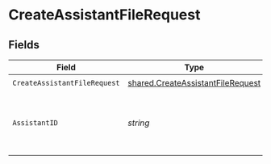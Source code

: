 # CreateAssistantFileRequest


## Fields

| Field                                                                                  | Type                                                                                   | Required                                                                               | Description                                                                            | Example                                                                                |
| -------------------------------------------------------------------------------------- | -------------------------------------------------------------------------------------- | -------------------------------------------------------------------------------------- | -------------------------------------------------------------------------------------- | -------------------------------------------------------------------------------------- |
| `CreateAssistantFileRequest`                                                           | [shared.CreateAssistantFileRequest](../../models/shared/createassistantfilerequest.md) | :heavy_check_mark:                                                                     | N/A                                                                                    |                                                                                        |
| `AssistantID`                                                                          | *string*                                                                               | :heavy_check_mark:                                                                     | The ID of the assistant for which to create a File.<br/>                               | file-AF1WoRqd3aJAHsqc9NY7iL8F                                                          |